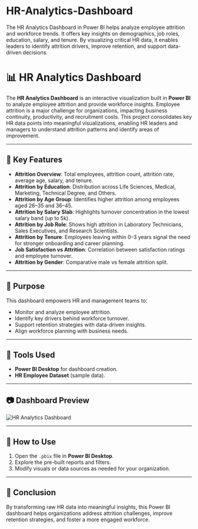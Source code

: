 # HR-Analytics-Dashboard
The HR Analytics Dashboard in Power BI helps analyze employee attrition and workforce trends. It offers key insights on demographics, job roles, education, salary, and tenure. By visualizing critical HR data, it enables leaders to identify attrition drivers, improve retention, and support data-driven decisions.


# 📊 HR Analytics Dashboard

The **HR Analytics Dashboard** is an interactive visualization built in **Power BI** to analyze employee attrition and provide workforce insights. Employee attrition is a major challenge for organizations, impacting business continuity, productivity, and recruitment costs. This project consolidates key HR data points into meaningful visualizations, enabling HR leaders and managers to understand attrition patterns and identify areas of improvement.

---

## 🔹 Key Features
- **Attrition Overview**: Total employees, attrition count, attrition rate, average age, salary, and tenure.
- **Attrition by Education**: Distribution across Life Sciences, Medical, Marketing, Technical Degree, and Others.
- **Attrition by Age Group**: Identifies higher attrition among employees aged 26–35 and 36–45.
- **Attrition by Salary Slab**: Highlights turnover concentration in the lowest salary band (up to 5k).
- **Attrition by Job Role**: Shows high attrition in Laboratory Technicians, Sales Executives, and Research Scientists.
- **Attrition by Tenure**: Employees leaving within 0–3 years signal the need for stronger onboarding and career planning.
- **Job Satisfaction vs Attrition**: Correlation between satisfaction ratings and employee turnover.
- **Attrition by Gender**: Comparative male vs female attrition split.

---

## 🔹 Purpose
This dashboard empowers HR and management teams to:
- Monitor and analyze employee attrition.
- Identify key drivers behind workforce turnover.
- Support retention strategies with data-driven insights.
- Align workforce planning with business needs.

---

## 🔹 Tools Used
- **Power BI Desktop** for dashboard creation.
- **HR Employee Dataset** (sample data).

---

## 📷 Dashboard Preview
![HR Analytics Dashboard](./your-dashboard-screenshot.png)

---

## 🔹 How to Use
1. Open the `.pbix` file in **Power BI Desktop**.
2. Explore the pre-built reports and filters.
3. Modify visuals or data sources as needed for your organization.

---

## 🔹 Conclusion
By transforming raw HR data into meaningful insights, this Power BI dashboard helps organizations address attrition challenges, improve retention strategies, and foster a more engaged workforce.
